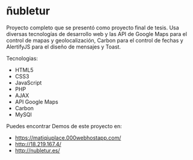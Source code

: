 # ñubletur

Proyecto completo que se presentó como proyecto final de tesis.
Usa diversas tecnologías de desarrollo web y las API de Google Maps para el control de mapas y geolocalización, Carbon para el control de fechas y AlertifyJS para el diseño de mensajes y Toast.

Tecnologias:
* HTML5
* CSS3
* JavaScript
* PHP
* AJAX
* API Google Maps
* Carbon
* MySQl


Puedes encontrar Demos de este proyecto en:

* https://matiqiuplace.000webhostapp.com/
* http://18.219.167.4/
* http://nubletur.es/
